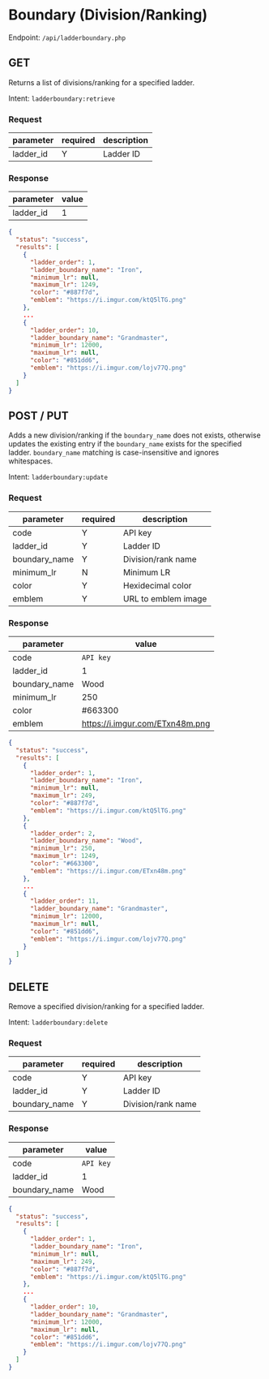 # Boundary (Division/Ranking)
Endpoint: `/api/ladderboundary.php`

## GET
Returns a list of divisions/ranking for a specified ladder.

Intent: `ladderboundary:retrieve`

### Request

| parameter | required | description |
| --------- | -------- | ----------- |
| ladder_id | Y        | Ladder ID   |

### Response

| parameter | value |
| --------- | ----- |
| ladder_id | 1     |

```json
{
  "status": "success",
  "results": [
    {
      "ladder_order": 1,
      "ladder_boundary_name": "Iron",
      "minimum_lr": null,
      "maximum_lr": 1249,
      "color": "#887f7d",
      "emblem": "https://i.imgur.com/ktQ5lTG.png"
    },
    ...
    {
      "ladder_order": 10,
      "ladder_boundary_name": "Grandmaster",
      "minimum_lr": 12000,
      "maximum_lr": null,
      "color": "#851dd6",
      "emblem": "https://i.imgur.com/lojv77Q.png"
    }
  ]
}
```

## POST / PUT
Adds a new division/ranking if the `boundary_name` does not exists, otherwise updates the existing entry if the `boundary_name` exists for the specified ladder. `boundary_name` matching is case-insensitive and ignores whitespaces.

Intent: `ladderboundary:update`

### Request

| parameter     | required | description         |
| ------------- | -------- | ------------------- |
| code          | Y        | API key             |
| ladder_id     | Y        | Ladder ID           |
| boundary_name | Y        | Division/rank name  |
| minimum_lr    | N        | Minimum LR          |
| color         | Y        | Hexidecimal color   |
| emblem        | Y        | URL to emblem image |

### Response

| parameter     | value                           |
| ------------- | ------------------------------- |
| code          | `API key`                       |
| ladder_id     | 1                               |
| boundary_name | Wood                            |
| minimum_lr    | 250                             |
| color         | #663300                         |
| emblem        | https://i.imgur.com/ETxn48m.png |

```json
{
  "status": "success",
  "results": [
    {
      "ladder_order": 1,
      "ladder_boundary_name": "Iron",
      "minimum_lr": null,
      "maximum_lr": 249,
      "color": "#887f7d",
      "emblem": "https://i.imgur.com/ktQ5lTG.png"
    },
    {
      "ladder_order": 2,
      "ladder_boundary_name": "Wood",
      "minimum_lr": 250,
      "maximum_lr": 1249,
      "color": "#663300",
      "emblem": "https://i.imgur.com/ETxn48m.png"
    },
    ...
    {
      "ladder_order": 11,
      "ladder_boundary_name": "Grandmaster",
      "minimum_lr": 12000,
      "maximum_lr": null,
      "color": "#851dd6",
      "emblem": "https://i.imgur.com/lojv77Q.png"
    }
  ]
}
```

## DELETE
Remove a specified division/ranking for a specified ladder.

Intent: `ladderboundary:delete`

### Request

| parameter     | required | description        |
| ------------- | -------- | ------------------ |
| code          | Y        | API key            |
| ladder_id     | Y        | Ladder ID          |
| boundary_name | Y        | Division/rank name |

### Response

| parameter     | value     |
| ------------- | --------- |
| code          | `API key` |
| ladder_id     | 1         |
| boundary_name | Wood      |

```json
{
  "status": "success",
  "results": [
    {
      "ladder_order": 1,
      "ladder_boundary_name": "Iron",
      "minimum_lr": null,
      "maximum_lr": 249,
      "color": "#887f7d",
      "emblem": "https://i.imgur.com/ktQ5lTG.png"
    },
    ...
    {
      "ladder_order": 10,
      "ladder_boundary_name": "Grandmaster",
      "minimum_lr": 12000,
      "maximum_lr": null,
      "color": "#851dd6",
      "emblem": "https://i.imgur.com/lojv77Q.png"
    }
  ]
}
```
